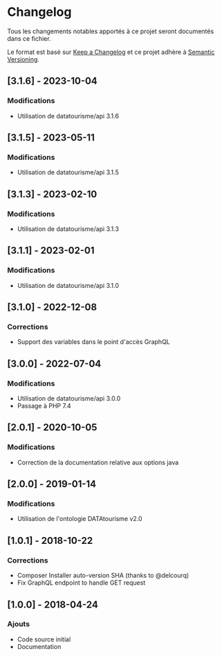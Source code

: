 # Changelog
Tous les changements notables apportés à ce projet seront documentés dans ce fichier.

Le format est basé sur [Keep a Changelog](http://keepachangelog.com/fr/1.0.0/)
et ce projet adhère à [Semantic Versioning](http://semver.org/spec/v2.0.0.html).

## [3.1.6] - 2023-10-04

### Modifications
- Utilisation de datatourisme/api 3.1.6

## [3.1.5] - 2023-05-11

### Modifications
- Utilisation de datatourisme/api 3.1.5

## [3.1.3] - 2023-02-10

### Modifications
- Utilisation de datatourisme/api 3.1.3

## [3.1.1] - 2023-02-01

### Modifications
- Utilisation de datatourisme/api 3.1.0

## [3.1.0] - 2022-12-08

### Corrections
- Support des variables dans le point d'accès GraphQL

## [3.0.0] - 2022-07-04

### Modifications
- Utilisation de datatourisme/api 3.0.0
- Passage à PHP 7.4

## [2.0.1] - 2020-10-05

### Modifications
- Correction de la documentation relative aux options java

## [2.0.0] - 2019-01-14

### Modifications
- Utilisation de l'ontologie DATAtourisme v2.0

## [1.0.1] - 2018-10-22

### Corrections
- Composer Installer auto-version SHA (thanks to @delcourq)
- Fix GraphQL endpoint to handle GET request

## [1.0.0] - 2018-04-24

### Ajouts
- Code source initial
- Documentation





